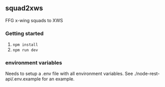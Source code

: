 ## squad2xws

FFG x-wing squads to XWS

### Getting started
1. ```npm install```
2. ```npm run dev```


### environment variables

Needs to setup a .env file with all environment variables.  See ./node-rest-api/.env.example for an example.